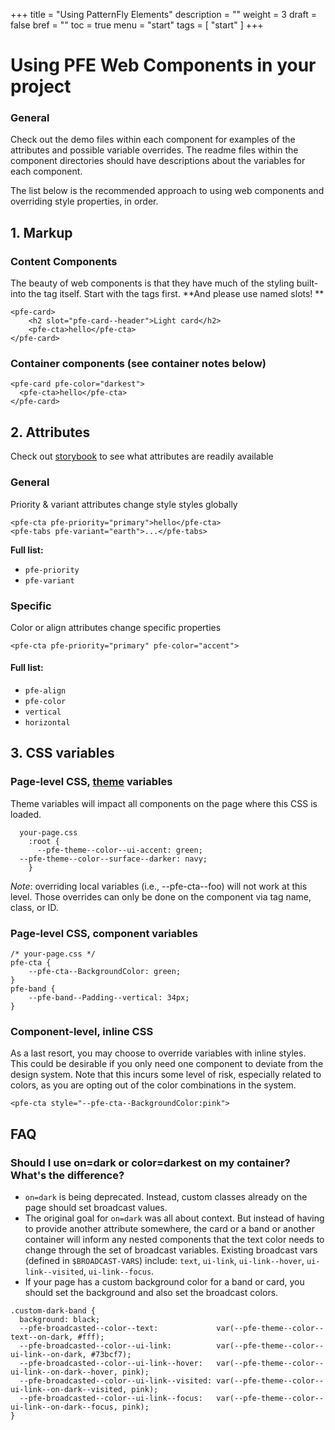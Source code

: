 +++
title = "Using PatternFly Elements"
description = ""
weight = 3
draft = false
bref = ""
toc = true
menu = "start"
tags = [ "start" ]
+++


# Using PFE Web Components in your project


### **General**

Check out the demo files within each component for examples of the attributes and possible variable overrides.  The readme files within the component directories should have descriptions about the variables for each component. 

The list below is the recommended approach to using web components and overriding style properties, in order.


## 1. Markup


### Content Components

The beauty of web components is that they have much of the styling built-into the tag itself. Start with the tags first. **And please use named slots! **


```
<pfe-card>
    <h2 slot="pfe-card--header">Light card</h2>
    <pfe-cta>hello</pfe-cta>
</pfe-card>
```



### Container components (see container notes below)


```
<pfe-card pfe-color="darkest">
  <pfe-cta>hello</pfe-cta>
</pfe-card>
```



## 2. Attributes

Check out [storybook](https://patternfly.github.io/patternfly-elements/demo) to see what attributes are readily available

### General

  Priority & variant attributes change style styles globally


  ```
  <pfe-cta pfe-priority="primary">hello</pfe-cta>
  <pfe-tabs pfe-variant="earth">...</pfe-tabs>
  ```

  **Full list:**

  *   `pfe-priority`
  *   `pfe-variant`


### Specific

Color or align attributes change specific properties


```
<pfe-cta pfe-priority="primary" pfe-color="accent">
```


#### **Full list:**

*   `pfe-align`
*   `pfe-color`
*   `vertical`
*   `horizontal`


## 3. CSS variables


### Page-level CSS, [theme](https://static.redhat.com/libs/redhat/redhat-theme/2/advanced-theme.css) variables

Theme variables will impact all components on the page where this CSS is loaded.


```
  your-page.css
    :root {
      --pfe-theme--color--ui-accent: green;
  --pfe-theme--color--surface--darker: navy;
    }
```


_Note_: overriding local variables (i.e., --pfe-cta--foo) will not work at this level.  Those overrides can only be done on the component via tag name, class, or ID.


### Page-level CSS, component variables


```
/* your-page.css */
pfe-cta {
    --pfe-cta--BackgroundColor: green;
}
pfe-band {
    --pfe-band--Padding--vertical: 34px;
}
```



### Component-level, inline CSS

As a last resort, you may choose to override variables with inline styles. This could be desirable if you only need one component to deviate from the design system. Note that this incurs some level of risk, especially related to colors, as you are opting out of the color combinations in the system.


```
<pfe-cta style="--pfe-cta--BackgroundColor:pink">
```



## FAQ


### Should I use on=dark or color=darkest on my container? What's the difference?



*   `on=dark` is being deprecated. Instead, custom classes already on the page should set broadcast values.
*   The original goal for `on=dark` was all about context. But instead of having to provide another attribute somewhere, the card or a band or another container will inform any nested components that the text color needs to change through the set of broadcast variables. Existing broadcast vars (defined in `$BROADCAST-VARS`)  include: `text`, `ui-link`, `ui-link--hover`, `ui-link--visited`, `ui-link--focus`.
*   If your page has a custom background color for a band or card, you should set the background and also set the broadcast colors.


```
.custom-dark-band {
  background: black;
  --pfe-broadcasted--color--text:             var(--pfe-theme--color--text--on-dark, #fff);
  --pfe-broadcasted--color--ui-link:          var(--pfe-theme--color--ui-link--on-dark, #73bcf7);
  --pfe-broadcasted--color--ui-link--hover:   var(--pfe-theme--color--ui-link--on-dark--hover, pink);
  --pfe-broadcasted--color--ui-link--visited: var(--pfe-theme--color--ui-link--on-dark--visited, pink);
  --pfe-broadcasted--color--ui-link--focus:   var(--pfe-theme--color--ui-link--on-dark--focus, pink);
}
```



